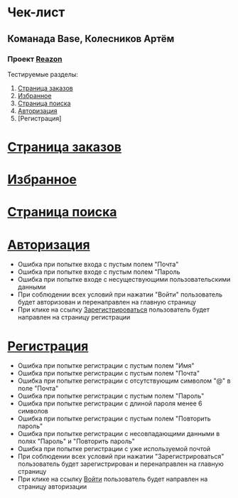# Чек-лист
## Команада Base, Колесников Артём
### Проект [Reazon](https://reazon.ru)

Тестируемые разделы:
1. [Страница заказов](https://github.com/EuphoriaAbsorber/homework-3-spring-2023/blob/main/Base-Artem-Kolesnikov.md#%D1%81%D1%82%D1%80%D0%B0%D0%BD%D0%B8%D1%86%D0%B0-%D0%B7%D0%B0%D0%BA%D0%B0%D0%B7%D0%BE%D0%B2)
2. [Избранное](https://github.com/EuphoriaAbsorber/homework-3-spring-2023/blob/main/Base-Artem-Kolesnikov.md#%D0%B8%D0%B7%D0%B1%D1%80%D0%B0%D0%BD%D0%BD%D0%BE%D0%B5)
3. [Страница поиска](https://github.com/EuphoriaAbsorber/homework-3-spring-2023/blob/main/Base-Artem-Kolesnikov.md#%D1%81%D1%82%D1%80%D0%B0%D0%BD%D0%B8%D1%86%D0%B0-%D0%BF%D0%BE%D0%B8%D1%81%D0%BA%D0%B0)
4. [Авторизация](https://github.com/EuphoriaAbsorber/homework-3-spring-2023/blob/main/Base-Artem-Kolesnikov.md#%D0%B0%D0%B2%D1%82%D0%BE%D1%80%D0%B8%D0%B7%D0%B0%D1%86%D0%B8%D1%8F)
5. [Регистрация]

# [Страница заказов](https://www.reazon.ru/orders)
# [Избранное](https://www.reazon.ru/user/favorites)
# [Страница поиска](https://www.reazon.ru/search?q=%D1%82%D0%B5%D0%BB)
# [Авторизация](https://www.reazon.ru/login)
  - Ошибка при попытке входа с пустым полем "Почта"
  - Ошибка при попытке входе с пустым полем "Пароль
  - Ошибка при попытке входе с несуществующими пользовательскими данными
  - При соблюдении всех условий при нажатии "Войти" пользователь будет авторизован и перенаправлен на главную страницу
  - При клике на ссылку [Зарегистрироваться](https://www.reazon.ru/signup) пользователь будет направлен на страницу регистрации

# [Регистрация](https://www.reazon.ru/signup)
  - Ошибка при попытке регистрации с пустым полем "Имя"
  - Ошибка при попытке регистрации с пустым полем "Почта"
  - Ошибка при попытке регистрации с отсутствующим символом "@" в поле "Почта"
  - Ошибка при попытке регистрации с пустым полем "Пароль"
  - Ошибка при попытке регистрации с длиной пароля менее 6 символов
  - Ошибка при попытке регистрации с пустым полем "Повторить пароль"
  - Ошибка при попытке регистрации с несовпадающими данными в полях "Пароль" и "Повторить пароль"
  - Ошибка при попытке регистрации с уже используемой почтой
  - При соблюдении всех условий при нажатии "Зарегистрироваться" пользователь будет зарегистрирован и перенаправлен на главную страницу
  - При клике на ссылку [Войти](https://www.reazon.ru/login) пользователь будет направлен на страницу авторизации
